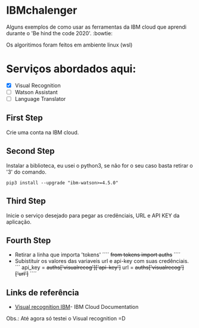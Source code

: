 # IBMchalenger

Alguns exemplos de como usar as ferramentas da IBM cloud que aprendi durante o 'Be hind the code 2020'. :bowtie:

Os algoritimos foram feitos em ambiente linux (wsl)

# Serviços abordados aqui:
- [x] Visual Recognition
- [ ] Watson Assistant
- [ ] Language Translator

## First Step

Crie uma conta na IBM cloud.

## Second Step

Instalar a biblioteca, eu usei o python3, se não for o seu caso basta retirar o '3' do comando.  

```
pip3 install --upgrade "ibm-watson>=4.5.0"
```

## Third Step
Inicie o serviço desejado para pegar as credênciais, URL e API KEY da aplicação.

## Fourth Step

* Retirar a linha que importa 'tokens'
´´´´
~~from tokens import auths~~
´´´´
* Subistituir os valores das variaveis url e api-key com suas credênciais.
´´´
api_key = ~~auths['visualrecog']['api-key']~~
url = ~~auths['visualrecog']['url']~~
´´´´
## Links de referência

* [Visual recognition IBM](https://cloud.ibm.com/apidocs/visual-recognition/visual-recognition-v3?code=python)- IBM Cloud Documentation

Obs.: Até agora só testei o Visual recognition   =D

